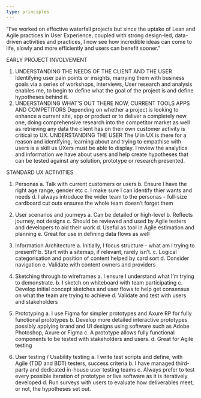 ```yaml
---
type: principles
---
```

“I’ve worked on effective waterfall projects but since the uptake of Lean and Agile practices in User Experience, coupled with strong design-led, data-driven activities and practices, I now see how incredible ideas can come to life, slowly and more efficiently and users can benefit sooner.”

EARLY PROJECT INVOLVEMENT
1.	UNDERSTANDING THE NEEDS OF THE CLIENT AND THE USER
Identifying user pain points or insights, marrying them with business goals via a series of workshops, interviews, User research and analysis enables me, to begin to define what the goal of the project is and define hypotheses behind it.
2.	UNDERSTANDING WHAT’S OUT THERE NOW, CURRENT TOOLS APPS AND COMPETITORS
Depending on whether a project is looking to enhance a current site, app or product or to deliver a completely new one, doing comprehensive research into the competitor market as well as retrieving any data the client has on their own customer activity is critical to UX.
UNDERSTANDING THE USER
The U in UX is there for a reason and identifying, learning about and trying to empathise with users is a skill us UXers must be able to display. I review the analytics and information we have about users and help create hypotheses that can be tested against any solution, prototype or research presented.


STANDARD UX ACTIVITIES

1.	Personas
a.	Talk with current customers or users
b.	Ensure I have the right age range, gender etc
c.	I make sure I can identify thier wants and needs
d.	I always introduce the wider team to the personas - full-size cardboard cut outs ensures the whole team doesn’t forget them

2.	User scenarios and journeys
a.	Can be detailed or high-level
b.	Reflects journey, not designs
c.	Should be reviewed and used by Agile testers and developers to aid their work
d.	Useful as tool in Agile estimation and planning
e.	Great for use in defining data flows as well

3.	Information Architecture
a.	Initially, I focus structure - what am I trying to present?
b.	Start with a sitemap, if relevant, rarely isn’t.
c.	Logical categorisation and position of content helped by card sort
d.	Consider navigation
e.	Validate with content owners and providers

4.	Sketching through to wireframes
a.	I ensure I understand what I’m trying to demonstrate.
b.	I sketch on whiteboard with team participating
c.	Develop initial concept sketches and user flows to help get consensus on what the team are trying to achieve
d.	Validate and test with users and stakeholders

5.	Prototyping
a.	I use Figma for simpler prototypes and Axure RP for fully functional prototypes
b.	Develop more detailed interactive prototypes possibly applying brand and UI designs using software such as Adobe Photoshop, Axure or Figma
c.	A prototype allows fully functional components to be tested with stakeholders and users.
d.	Great for Agile testing

6.	User testing / Usability testing
a.	I write test scripts and define, with Agile (TDD and BDT) testers, success criteria
b.	I have managed third-party and dedicated in-house user testing teams
c.	Always prefer to test every possible iteration of prototype or live software as it is iteratively developed
d.	Run surveys with users to evaluate how deliverables meet, or not, the hypotheses set out.

